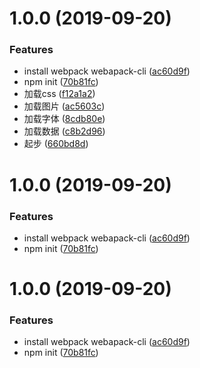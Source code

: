 # 1.0.0 (2019-09-20)


### Features

* install webpack webapack-cli ([ac60d9f](https://github.com/isMyShell/webpack-demo/commit/ac60d9f))
* npm init ([70b81fc](https://github.com/isMyShell/webpack-demo/commit/70b81fc))
* 加载css ([f12a1a2](https://github.com/isMyShell/webpack-demo/commit/f12a1a2))
* 加载图片 ([ac5603c](https://github.com/isMyShell/webpack-demo/commit/ac5603c))
* 加载字体 ([8cdb80e](https://github.com/isMyShell/webpack-demo/commit/8cdb80e))
* 加载数据 ([c8b2d96](https://github.com/isMyShell/webpack-demo/commit/c8b2d96))
* 起步 ([660bd8d](https://github.com/isMyShell/webpack-demo/commit/660bd8d))



# 1.0.0 (2019-09-20)


### Features

* install webpack webapack-cli ([ac60d9f](https://github.com/isMyShell/webpack-demo/commit/ac60d9f))
* npm init ([70b81fc](https://github.com/isMyShell/webpack-demo/commit/70b81fc))



# 1.0.0 (2019-09-20)


### Features

* install webpack webapack-cli ([ac60d9f](https://github.com/isMyShell/webpack-demo/commit/ac60d9f))
* npm init ([70b81fc](https://github.com/isMyShell/webpack-demo/commit/70b81fc))



